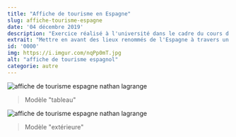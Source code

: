 ```yaml
---
title: "Affiche de tourisme en Espagne"
slug: affiche-tourisme-espagne
date: '04 décembre 2019'
description: "Exercice réalisé à l'université dans le cadre du cours d'espagnol en IUT MMI. Le but étant de mettre en avant plusieurs lieux renommés du pays à travers un support de commuication efficace avec Adobe Illustrator et Photoshop."
extrait: "Mettre en avant des lieux renommés de l'Espagne à travers un support de communication cohérent."
id: '0000'
img: https://i.imgur.com/nqPp0mT.jpg
alt: "affiche de tourisme espagnol"
categorie: autre
---
```


![affiche de tourisme espagne nathan lagrange](https://i.imgur.com/4nKFbhb.jpg)
>Modèle "tableau"

![affiche de tourisme espagne nathan lagrange](https://i.imgur.com/CkgbFiN.jpg)
>Modèle "extérieure"